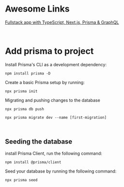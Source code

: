 # Awesome Links

[Fullstack app with TypeScript, Next.js, Prisma & GraphQL](https://prisma.io/blog/fullstack-nextjs-graphql-prisma-oklidw1rhw)

<br/>

# Add prisma to project

Install Prisma's CLI as a development dependency:

`npm install prisma -D`

Create a basic Prisma setup by running:

`npx prisma init`

Migrating and pushing changes to the database

`npx prisma db push`

`npx prisma migrate dev --name [first-migration]`

<br/>

## Seeding the database

install Prisma Client, run the following command:

`npm install @prisma/client`

Seed your database by running the following command:

`npx prisma seed`